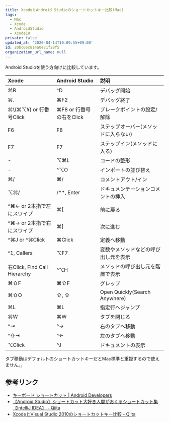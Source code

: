 ```yaml
---
title: XcodeとAndroid Studioのショートカットキー比較(Mac)
tags:
  - Mac
  - Xcode
  - AndroidStudio
  - Xcode10
private: false
updated_at: '2020-04-14T10:09:55+09:00'
id: 20bc05c814a0e71f28f5
organization_url_name: null
---
```

Android Studioを使う方向けに比較しています。

|Xcode|Android Studio|説明|
|:---|:---|:---|
|⌘R|^D|デバッグ開始|
|⌘.|⌘F2|デバッグ終了|
|⌘\\(⌘⌥¥) or 行番号Click|⌘F8 or 行番号の右をClick|ブレークポイントの設定/解除|
|F6|F8|ステップオーバー(メソッドに入らない)|
|F7|F7|ステップイン(メソッドに入る)|
|-|⌥⌘L|コードの整形|
|-|^⌥O|インポートの並び替え|
|⌘/|⌘/|コメントアウト/イン|
|⌥⌘/|/**, Enter|ドキュメンテーションコメントの挿入|
|^⌘← or 2本指で左にスワイプ|⌘[|前に戻る|
|^⌘→ or 2本指で右にスワイプ|⌘]|次に進む|
|^⌘J or ^⌘Click|⌘Click|定義へ移動|
|^1, Callers|⌥F7|変数やメソッドなどの呼び出し元を表示|
|右Click, Find Call Hierarchy|^⌥H|メソッドの呼び出し元を階層で表示|
|⌘⇧F|⌘⇧F|グレップ|
|⌘⇧O|⇧, ⇧|Open Quickly(Search Anywhere)|
|⌘L|⌘L|指定行へジャンプ|
|⌘W|⌘W|タブを閉じる|
|^⇥|^→|右のタブへ移動|
|^⇧⇥|^←|左のタブへ移動|
|⌥Click|^J|ドキュメントの表示|

タブ移動はデフォルトのショートカットキーだとMac標準と重複するので使えません。。

## 参考リンク

- [キーボード ショートカット  |  Android Developers](https://developer.android.com/studio/intro/keyboard-shortcuts?hl=ja)
- [【Android Studio】ショートカット大好き人間がおくるショートカット集【IntelliJ IDEA】 - Qiita](https://qiita.com/arai-wa/items/b0957d042c479577e8e3)
- [XcodeとVisual Studio 2010のショートカットキー比較 - Qiita](https://qiita.com/uhooi/items/0060ffc0c57ebee7cab3)
